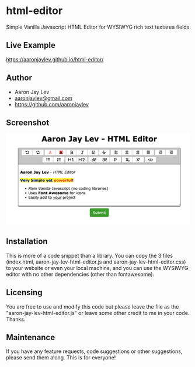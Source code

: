 # html-editor
Simple Vanilla Javascript HTML Editor for WYSIWYG rich text textarea fields

## Live Example

https://aaronjaylev.github.io/html-editor/

## Author

- Aaron Jay Lev
- aaronjaylev@gmail.com 
- https://github.com/aaronjaylev

## Screenshot

![Aaron Jay Lev HTML Editor](/images/html-editor-screenshot.png "Aaron Jay Lev HTML Editor")

## Installation

This is more of a code snippet than a library. You can copy the 3 files (index.html, aaron-jay-lev-html-editor.js and aaron-jay-lev-html-editor.css) to your website or even your local machine, and you can use the WYSIWYG editor with no other dependencies (other than fontawesome).

## Licensing

You are free to use and modify this code but please leave the file as the "aaron-jay-lev-html-editor.js" or leave some other credit to me in your code. Thanks.

## Maintenance

If you have any feature requests, code suggestions or other suggestions, please send them along. This is for everyone!
